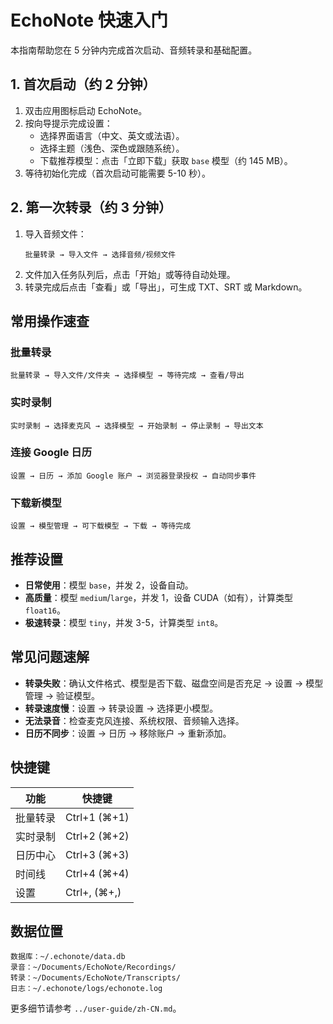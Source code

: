 # EchoNote 快速入门

本指南帮助您在 5 分钟内完成首次启动、音频转录和基础配置。

## 1. 首次启动（约 2 分钟）
1. 双击应用图标启动 EchoNote。
2. 按向导提示完成设置：
   - 选择界面语言（中文、英文或法语）。
   - 选择主题（浅色、深色或跟随系统）。
   - 下载推荐模型：点击「立即下载」获取 `base` 模型（约 145 MB）。
3. 等待初始化完成（首次启动可能需要 5-10 秒）。

## 2. 第一次转录（约 3 分钟）
1. 导入音频文件：
   ```text
   批量转录 → 导入文件 → 选择音频/视频文件
   ```
2. 文件加入任务队列后，点击「开始」或等待自动处理。
3. 转录完成后点击「查看」或「导出」，可生成 TXT、SRT 或 Markdown。

## 常用操作速查
### 批量转录
```text
批量转录 → 导入文件/文件夹 → 选择模型 → 等待完成 → 查看/导出
```

### 实时录制
```text
实时录制 → 选择麦克风 → 选择模型 → 开始录制 → 停止录制 → 导出文本
```

### 连接 Google 日历
```text
设置 → 日历 → 添加 Google 账户 → 浏览器登录授权 → 自动同步事件
```

### 下载新模型
```text
设置 → 模型管理 → 可下载模型 → 下载 → 等待完成
```

## 推荐设置
- **日常使用**：模型 `base`，并发 2，设备自动。
- **高质量**：模型 `medium`/`large`，并发 1，设备 CUDA（如有），计算类型 `float16`。
- **极速转录**：模型 `tiny`，并发 3-5，计算类型 `int8`。

## 常见问题速解
- **转录失败**：确认文件格式、模型是否下载、磁盘空间是否充足 → 设置 → 模型管理 → 验证模型。
- **转录速度慢**：设置 → 转录设置 → 选择更小模型。
- **无法录音**：检查麦克风连接、系统权限、音频输入选择。
- **日历不同步**：设置 → 日历 → 移除账户 → 重新添加。

## 快捷键
| 功能       | 快捷键         |
| ---------- | -------------- |
| 批量转录   | Ctrl+1 (⌘+1)   |
| 实时录制   | Ctrl+2 (⌘+2)   |
| 日历中心   | Ctrl+3 (⌘+3)   |
| 时间线     | Ctrl+4 (⌘+4)   |
| 设置       | Ctrl+, (⌘+,)   |

## 数据位置
```text
数据库：~/.echonote/data.db
录音：~/Documents/EchoNote/Recordings/
转录：~/Documents/EchoNote/Transcripts/
日志：~/.echonote/logs/echonote.log
```

更多细节请参考 `../user-guide/zh-CN.md`。
